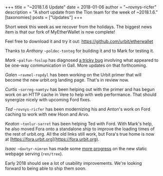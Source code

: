 +++
title = "~2018.1.6 Update"
date = 2018-01-06
author = "~rovnys-ricfer"
description = "A short update from the Tlon team for the week of ~2018.1.6."
[taxonomies]
posts = ["Updates"]
+++

Short week this week as we recover from the holidays. The biggest news item is that our fork of MyEtherWallet is now
complete!

Feel free to download it and try it out: https://github.com/urbit/etherwallet

Thanks to *Anthony* `~poldec-tonteg` for building it and to Mark for testing it.

*Mark* `~palfun-foslup` has diagnosed [a tricky bug](https://github.com/urbit/arvo/issues/533) involving what appeared to
be one-way communication in Gall. More updates on that forthcoming.

*Galen* `~ravmel-ropdyl` has been working on the Urbit primer that will become the new urbit.org landing page. That's in
review now.

*Curtis* `~sorreg-namtyv` has been helping out with the primer and has begun work on an HTTP cache in Vere to help with
web performance. That should synergize nicely with upcoming Ford fixes.

*Ted* `~rovnys-ricfer` has been modernizing his and Anton's work on Ford caching to work with new Hoon and Arvo.

*Keaton* `~tonlur-sarret` has been helping Ted with Ford. With Mark's help, he also moved Fora onto a standalone ship to
improve the loading times of the rest of urbit.org. All the old links still work, but Fora's true home is now at
[https://fora.urbit.org](https://fora.urbit.org).

*Isaac* `~davtyr-nimren` has made some [more
progress](https://github.com/ixv/arvo/commit/bc52d9fc494399c2063cfa7817046d180b6f78d5) on the new static webpage serving
(`ren/tree`).

Early 2018 should see a lot of usability improvements. We're looking forward to being able to ship them soon.
